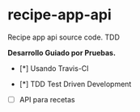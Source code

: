 # recipe-app-api
Recipe app api source code. TDD


**Desarrollo Guiado por Pruebas.**

- [*] Usando Travis-CI

- [*] TDD Test Driven Development

- [ ] API para recetas
